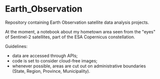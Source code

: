 # Earth_Observation

Repository containing Earth Observation satellite data analysis projects.

At the moment, a notebook about my hometown area seen from the "eyes" of Sentinel-2 satellites, part of the ESA Copernicus constellation.

Guidelines:
- data are accessed through APIs;
- code is set to consider cloud-free images;
- whenever possible, areas are cut out on administrative boundaries (State, Region, Province, Municipality).

